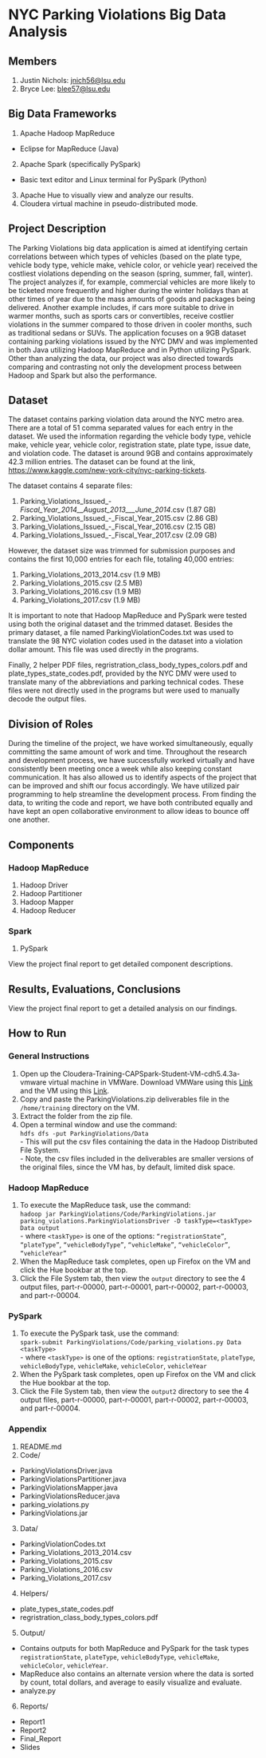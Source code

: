 # NYC Parking Violations Big Data Analysis


## Members

1. Justin Nichols: jnich56@lsu.edu
2. Bryce Lee: blee57@lsu.edu


## Big Data Frameworks

1. Apache Hadoop MapReduce
- Eclipse for MapReduce (Java)
2. Apache Spark (specifically PySpark)
- Basic text editor and Linux terminal for PySpark (Python)
3. Apache Hue to visually view and analyze our results.
4. Cloudera virtual machine in pseudo-distributed mode. 


## Project Description

The Parking Violations big data application is aimed at identifying certain correlations between which types of vehicles (based on the plate 
type, vehicle body type, vehicle make, vehicle color, or vehicle year) received the costliest violations depending on the season (spring, 
summer, fall, winter). The project analyzes if, for example, commercial vehicles are more likely to be ticketed more frequently and higher 
during the winter holidays than at other times of year due to the mass amounts of goods and packages being delivered. Another example 
includes, if cars more suitable to drive in warmer months, such as sports cars or convertibles, receive costlier violations in the summer 
compared to those driven in cooler months, such as traditional sedans or SUVs. The application focuses on a 9GB dataset containing parking 
violations issued by the NYC DMV and was implemented in both Java utilizing Hadoop MapReduce and in Python utilizing PySpark. Other than 
analyzing the data, our project was also directed towards comparing and contrasting not only the development process between Hadoop and 
Spark but also the performance. 


## Dataset

The dataset contains parking violation data around the NYC metro area. There are a total of 51 comma separated values for each entry in the 
dataset. We used the information regarding the vehicle body type, vehicle make, vehicle year, vehicle color, registration state, plate type, 
issue date, and violation code. The dataset is around 9GB and contains approximately 42.3 million entries. The dataset can be found at the 
link, https://www.kaggle.com/new-york-city/nyc-parking-tickets.

The dataset contains 4 separate files:
1. Parking_Violations_Issued_-_Fiscal_Year_2014__August_2013___June_2014_.csv (1.87 GB)
2. Parking_Violations_Issued_-_Fiscal_Year_2015.csv (2.86 GB)
3. Parking_Violations_Issued_-_Fiscal_Year_2016.csv (2.15 GB)
4. Parking_Violations_Issued_-_Fiscal_Year_2017.csv (2.09 GB)

However, the dataset size was trimmed for submission purposes and contains the first 10,000 entries for each file, totaling 40,000 entries:
1. Parking_Violations_2013_2014.csv (1.9 MB)
2. Parking_Violations_2015.csv (2.5 MB)
3. Parking_Violations_2016.csv (1.9 MB)
4. Parking_Violations_2017.csv (1.9 MB)

It is important to note that Hadoop MapReduce and PySpark were tested using both the original dataset and the trimmed dataset. Besides the primary dataset, a file named ParkingViolationCodes.txt was used to translate the 98 NYC violation codes used in the dataset into a violation dollar amount. This file was used directly in the programs.

Finally, 2 helper PDF files, regristration_class_body_types_colors.pdf and plate_types_state_codes.pdf, provided by the NYC DMV were used to translate many of the abbreviations and parking technical codes. These files were not directly used in the programs but were used to manually decode the output files. 


## Division of Roles

During the timeline of the project, we have worked simultaneously, equally committing the same amount of work and time. 
Throughout the research and development process, we have successfully worked virtually and have consistently been meeting 
once a week while also keeping constant communication. It has also allowed us to identify aspects of the project that can 
be improved and shift our focus accordingly. We have utilized pair programming to help streamline the development process. 
From finding the data, to writing the code and report, we have both contributed equally and have kept an open collaborative 
environment to allow ideas to bounce off one another. 


## Components

### Hadoop MapReduce
1. Hadoop Driver
2. Hadoop Partitioner
3. Hadoop Mapper
4. Hadoop Reducer

### Spark
1. PySpark

View the project final report to get detailed component descriptions.


## Results, Evaluations, Conclusions

View the project final report to get a detailed analysis on our findings.


## How to Run

### General Instructions

1. Open up the Cloudera-Training-CAPSpark-Student-VM-cdh5.4.3a-vmware virtual machine in VMWare. 
Download VMWare using this [Link](https://www.vmware.com/products/workstation-player/workstation-player-evaluation.html) and the VM using this 
[Link](https://lsumail2-my.sharepoint.com/:u:/g/personal/klee76_lsu_edu/EaKfXeEzunNAt-OXW7Lhy4MByuJ_gP1Hxxw41N5pXZ15bg?e=R1xfI7). 
2. Copy and paste the ParkingViolations.zip deliverables file in the `/home/training` directory on the VM.
3. Extract the folder from the zip file.
4. Open a terminal window and use the command:<br>
	`hdfs dfs -put ParkingViolations/Data`
	<br>- This will put the csv files containing the data in the Hadoop Distributed File System.
	<br>- Note, the csv files included in the deliverables are smaller versions of the original files, since the VM has, by default, limited disk space.

### Hadoop MapReduce

1. To execute the MapReduce task, use the command:<br>
	`hadoop jar ParkingViolations/Code/ParkingViolations.jar parking_violations.ParkingViolationsDriver -D taskType=<taskType> Data output`
	<br>- where `<taskType>` is one of the options: `“registrationState”`, `“plateType”`, `“vehicleBodyType”`, `“vehicleMake”`, `“vehicleColor”`, `“vehicleYear”`
2. When the MapReduce task completes, open up Firefox on the VM and click the Hue bookbar at the top.
3. Click the File System tab, then view the `output` directory to see the 4 output files, part-r-00000, part-r-00001, part-r-00002, part-r-00003, and part-r-00004.

### PySpark

1. To execute the PySpark task, use the command:<br>
	`spark-submit ParkingViolations/Code/parking_violations.py Data <taskType>`
	<br>- where `<taskType>` is one of the options: `registrationState`, `plateType`, `vehicleBodyType`, `vehicleMake`, `vehicleColor`, `vehicleYear`
2. When the PySpark task completes, open up Firefox on the VM and click the Hue bookbar at the top.
3. Click the File System tab, then view the `output2` directory to see the 4 output files, part-r-00000, part-r-00001, part-r-00002, part-r-00003, and part-r-00004.


### Appendix
1. README.md
2. Code/
- ParkingViolationsDriver.java
- ParkingViolationsPartitioner.java
- ParkingViolationsMapper.java
- ParkingViolationsReducer.java
- parking_violations.py
- ParkingViolations.jar
3. Data/
- ParkingViolationCodes.txt
- Parking_Violations_2013_2014.csv
- Parking_Violations_2015.csv
- Parking_Violations_2016.csv
- Parking_Violations_2017.csv
4. Helpers/
- plate_types_state_codes.pdf
- regristration_class_body_types_colors.pdf
5. Output/
- Contains outputs for both MapReduce and PySpark for the task types `registrationState`, `plateType`, `vehicleBodyType`, `vehicleMake`, `vehicleColor`, `vehicleYear`.
- MapReduce also contains an alternate version where the data is sorted by count, total dollars, and average to easily visualize and evaluate.
- analyze.py
6. Reports/
- Report1
- Report2
- Final_Report
- Slides